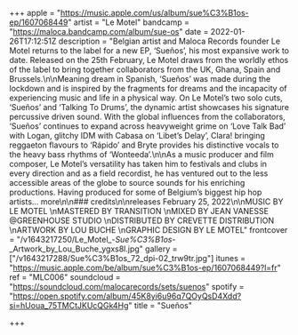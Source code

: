 +++
apple = "https://music.apple.com/us/album/sue%C3%B1os-ep/1607068449"
artist = "Le Motel"
bandcamp = "https://maloca.bandcamp.com/album/sue-os"
date = 2022-01-26T17:12:51Z
description = "Belgian artist and Maloca Records founder Le Motel returns to the label for a new EP, ‘Sueños’, his most expansive work to date. Released on the 25th February, Le Motel draws from the worldly ethos of the label to bring together collaborators from the UK, Ghana, Spain and Brussels.\n\nMeaning dream in Spanish, ‘Sueños’ was made during the lockdown and is inspired by the fragments for dreams and the incapacity of experiencing music and life in a physical way. On Le Motel’s two solo cuts, ‘Sueños’ and ‘Talking To Drums’, the dynamic artist showcases his signature percussive driven sound. With the global influences from the collaborators, ‘Sueños’ continues to expand across heavyweight grime on ‘Love Talk Bad’ with Logan, glitchy IDM with Cabasa on ‘Libet’s Delay’, Clara! bringing reggaeton flavours to ‘Rápido’ and Bryte provides his distinctive vocals to the heavy bass rhythms of ‘Wonteeda’.\n\nAs a music producer and film composer, Le Motel’s versatility has taken him to festivals and clubs in every direction and as a field recordist, he has ventured out to the less accessible areas of the globe to source sounds for his enriching productions. Having produced for some of Belgium’s biggest hip hop artists... more\n\n### credits\n\nreleases February 25, 2022\n\nMUSIC BY LE MOTEL  \nMASTERED BY TRANSITION  \nMIXED BY JEAN VANESSE @GREENHOUSE STUDIO  \nDISTRIBUTED BY CREVETTE DISTRIBUTION  \nARTWORK BY LOU BUCHE  \nGRAPHIC DESIGN BY LE MOTEL"
frontcover = "/v1643217250/Le_Motel_-_Sue%C3%B1os_-_Artwork_by_Lou_Buche_ygxs8l.jpg"
gallery = ["/v1643217288/Sue%C3%B1os_72_dpi-02_trw9tr.jpg"]
itunes = "https://music.apple.com/be/album/sue%C3%B1os-ep/1607068449?l=fr"
ref = "MLC006"
soundcloud = "https://soundcloud.com/malocarecords/sets/suenos"
spotify = "https://open.spotify.com/album/45K8yi6u96q7QOyQsD4Xdd?si=hUoua_75TMCtJKUcQGk4Hg"
title = "Sueños"

+++
